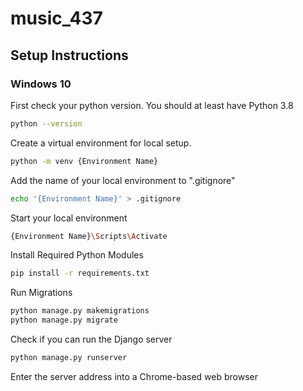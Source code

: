 # music_437

## Setup Instructions

### Windows 10
First check your python version. You should at least have Python 3.8
```bash
python --version
```
Create a virtual environment for local setup. 
```bash
python -m venv {Environment Name}
```
Add the name of your local environment to ".gitignore"
```bash
echo '{Environment Name}' > .gitignore
```
Start your local environment
```bash
{Environment Name}\Scripts\Activate
```

Install Required Python Modules
```bash
pip install -r requirements.txt
```

Run Migrations
```bash
python manage.py makemigrations
python manage.py migrate
```

Check if you can run the Django server
```bash
python manage.py runserver
```

Enter the server address into a Chrome-based web browser
